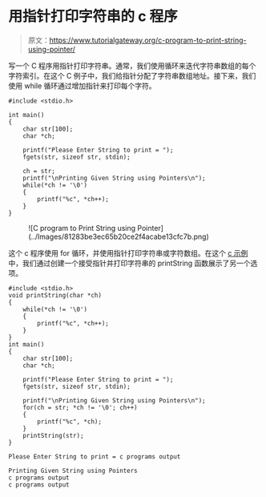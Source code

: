 # 用指针打印字符串的 c 程序

> 原文：<https://www.tutorialgateway.org/c-program-to-print-string-using-pointer/>

写一个 C 程序用指针打印字符串。通常，我们使用循环来迭代字符串数组的每个字符索引。在这个 C 例子中，我们给指针分配了字符串数组地址。接下来，我们使用 while 循环通过增加指针来打印每个字符。

```
#include <stdio.h>

int main()
{
    char str[100];
    char *ch;

    printf("Please Enter String to print = ");
    fgets(str, sizeof str, stdin);

    ch = str;
    printf("\nPrinting Given String using Pointers\n");
    while(*ch != '\0')
    {
        printf("%c", *ch++);
    }
}

```

<figure class="wp-block-image size-large">![C program to Print String using Pointer](../Images/81283be3ec65b20ce2f4acabe13cfc7b.png)</figure>

这个 c 程序使用 for 循环，并使用指针打印字符串或字符数组。在这个 [c 示例](https://www.tutorialgateway.org/c-programming-examples/)中，我们通过创建一个接受指针并打印字符串的 printString 函数展示了另一个选项。

```
#include <stdio.h>
void printString(char *ch)
{
    while(*ch != '\0')
    {
        printf("%c", *ch++);
    }
}
int main()
{
    char str[100];
    char *ch;

    printf("Please Enter String to print = ");
    fgets(str, sizeof str, stdin);

    printf("\nPrinting Given String using Pointers\n");
    for(ch = str; *ch != '\0'; ch++)
    {
        printf("%c", *ch);
    }
    printString(str);
}

```

```
Please Enter String to print = c programs output

Printing Given String using Pointers
c programs output
c programs output
```